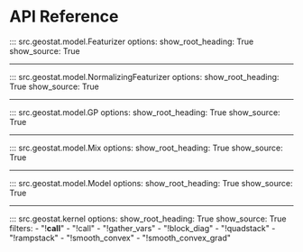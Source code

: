 # API Reference

<!-- ::: src.geostat.custom_op
    options:
        show_root_heading: True
        show_source: True

--- -->

::: src.geostat.model.Featurizer
    options:
        show_root_heading: True
        show_source: True

---

::: src.geostat.model.NormalizingFeaturizer
    options:
        show_root_heading: True
        show_source: True

---

::: src.geostat.model.GP
    options:
        show_root_heading: True
        show_source: True

---

::: src.geostat.model.Mix
    options:
        show_root_heading: True
        show_source: True

---

::: src.geostat.model.Model
    options:
        show_root_heading: True
        show_source: True

---

::: src.geostat.kernel
    options:
        show_root_heading: True
        show_source: True
        filters:
          - "!__call__"
          - "!call"
          - "!gather_vars"
          - "!block_diag"
          - "!quadstack"
          - "!rampstack"
          - "!smooth_convex"
          - "!smooth_convex_grad"

<!-- ---

::: src.geostat.krige
    options:
        show_root_heading: True
        show_source: True

---

::: src.geostat.mean
    options:
        show_root_heading: True
        show_source: True

---

::: src.geostat.mesh
    options:
        show_root_heading: True
        show_source: True

---

::: src.geostat.metric
    options:
        show_root_heading: True
        show_source: True

---

::: src.geostat.model
    options:
        show_root_heading: True
        show_source: True
        filters:
          - "!Warp"
          - "!gp_covariance2"
          - "!interpolate_1d_tf"
          - "!mvn_log_pdf"

---

::: src.geostat.op
    options:
        show_root_heading: True
        show_source: True

---

::: src.geostat.param
    options:
        show_root_heading: True
        show_source: True -->